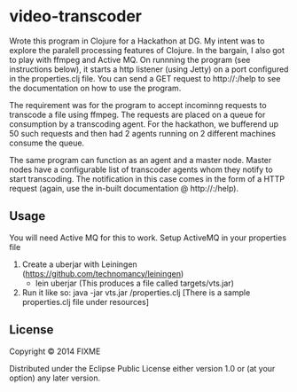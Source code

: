 # video-transcoder

Wrote this program in Clojure for a Hackathon at DG. My intent was to explore the paralell processing features of Clojure. In the bargain, I also got to play with ffmpeg and Active MQ. On runnning the program (see instructions below), it starts a http listener (using Jetty) on a port configured in the properties.clj file. You can send a GET request to http://<server-name>:<port>/help to see the documentation on how to use the program.

The requirement was for the program to accept incominng requests to transcode a file using ffmpeg. The requests are placed on a queue for consumption by a transcoding agent. For the hackathon, we bufferend up 50 such requests and then had 2 agents running on 2 different machines consume the queue.

The same program can function as an agent and a master node. Master nodes have a configurable list of transcoder agents whom they notify to start transcoding. The notification in this case comes in the form of a HTTP request (again, use the in-built documentation @ http://<server-name>:<port>/help).


## Usage

You will need Active MQ for this to work. Setup ActiveMQ in your properties file

1. Create a uberjar with Leiningen (https://github.com/technomancy/leiningen)
   - lein uberjar (This produces a file called targets/vts.jar)
2. Run it like so:
   java -jar vts.jar <your path to property file>/properties.clj [There is a sample properties.clj file under resources]

## License

Copyright © 2014 FIXME

Distributed under the Eclipse Public License either version 1.0 or (at
your option) any later version.
